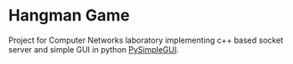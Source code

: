# Hangman Game
Project for Computer Networks laboratory implementing c++ based socket server and simple GUI in python [PySimpleGUI](https://www.pysimplegui.org/en/latest/).


